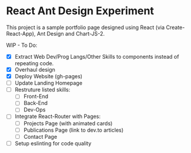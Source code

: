 # React Ant Design Experiment

This project is a sample portfolio page designed using React (via Create-React-App), Ant Design and Chart-JS-2.

WIP - To Do:

* [x] Extract Web Dev/Prog Langs/Other Skills to components instead of repeating code.
* [x] Overhaul design
* [x] Deploy Website (gh-pages)
* [ ] Update Landing Homepage
* [ ] Restruture listed skills:
  * [ ] Front-End
  * [ ] Back-End
  * [ ] Dev-Ops
* [ ] Integrate React-Router with Pages:
  * [ ] Projects Page (with animated cards)
  * [ ] Publications Page (link to dev.to articles)
  * [ ] Contact Page
* [ ] Setup eslinting for code quality
